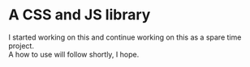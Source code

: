 # A CSS and JS library
I started working on this and continue working on this as a spare time project.  
A how to use will follow shortly, I hope.